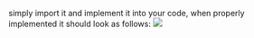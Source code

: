 simply import it and implement it into your code, when properly implemented it should look as follows:
<img src="https://i.imgur.com/G9tPdLj.png">
